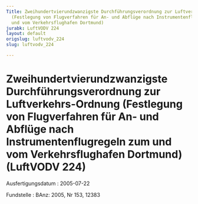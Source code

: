 ```yaml
---
Title: Zweihundertvierundzwanzigste Durchführungsverordnung zur Luftverkehrs-Ordnung
  (Festlegung von Flugverfahren für An- und Abflüge nach Instrumentenflugregeln zum
  und vom Verkehrsflughafen Dortmund)
jurabk: LuftVODV 224
layout: default
origslug: luftvodv_224
slug: luftvodv_224

---
```


# Zweihundertvierundzwanzigste Durchführungsverordnung zur Luftverkehrs-Ordnung (Festlegung von Flugverfahren für An- und Abflüge nach Instrumentenflugregeln zum und vom Verkehrsflughafen Dortmund) (LuftVODV 224)

Ausfertigungsdatum
:   2005-07-22

Fundstelle
:   BAnz: 2005, Nr 153, 12383

